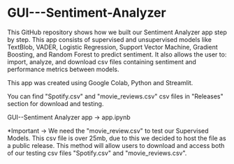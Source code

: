 # GUI---Sentiment-Analyzer

This GitHub repository shows how we built our Sentiment Analyzer app step by step. This app consists of supervised and unsupervised models like TextBlob, VADER, Logistic Regression, Support Vector Machine, Gradient Boosting, and Random Forest to predict sentiment. It also allows the user to: import, analyze, and download csv files containing sentiment and performance metrics between models.

This app was created using Google Colab, Python and Streamlit.

You can find "Spotify.csv" and "movie_reviews.csv" csv files in "Releases" section for download and testing.

GUI--Sentiment Analyzer app -> app.ipynb


*Important -> We need the "movie_review.csv" to test our Supervised Models. This csv file is over 25mb, due to this we decided to host the file as a public release. This method will allow users to download and access both of our testing csv files "Spotify.csv" and "movie_reviews.csv".
